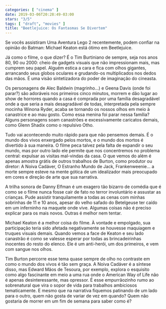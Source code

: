 ```yaml
---
categories: [ "cinema" ]
date: 2019-03-06T20:28:49-03:00
stars: "3/5"
tags: [ "draft", "movies" ]
title: "Beetlejuice: Os Fantasmas Se Divertem"
---
```

Se vocês assistiram Uma Aventura Lego 2 recentemente, podem confiar na opinião do Batman: Michael Keaton está ótimo em Beetlejuice.

Já como o filme, o que dizer? É o Tim Burtiniano de sempre, seja nos anos 80, 90 ou 2000: cheio de gadgets visuais que não impressionam mais, mas cumprem seu papel. Alguém estica a cara e fica com olhos gigantes, arrancando seus globos oculares e grudando-os multiplicados nos dedos das mãos. É uma visão sintetizadora do poder de imaginação do cineasta.

Os personagens de Alec Baldwin (magrinho...) e Geena Davis (onde foi parar?) são adoráveis nos primeiros cinco minutos, morrem e dão lugar ao show de horrores quando a casa é comprada por uma família desagradável onde a que seria a mais desagradável de todas, interpretada pela sempre mocinha Winona Ryder, acaba se tornando os nossos olhos em meio à canastrice e ao mau gosto. Como essa menina foi parar nessa família? Alguns personagens soam canastrões e excessivamente caricatos demais, como Glenn Shadix como o repulsivo Otho.

Tudo vai acontecendo muito rápido para que não pensemos demais. É o mundo dos vivos enxergado pelos mortos, e o mundo dos mortos é divertido à sua maneira. O filme peca talvez pela falta de expandir o seu mundo, mas por outro lado ele permite que nos concentremos no problema central: expulsar as visitas mal-vindas da casa. O que vemos do além é apenas amostra grátis de outros trabalhos de Burton, como produtor ou diretor: A Noiva Cadáver, O Estranho Mundo de Jack, Frankenweenie... a morte sempre esteve na mente gótica de um idealizador mais preocupado em cores e direção de arte que sua narrativa.

A trilha sonora de Danny Elfman é um exagero tão bizarro de comédia que é como se o filme nunca fosse cair de fato no terror involuntário e assustar as crianças. Pude assistir tranquilamente a todas as cenas com minhas sobrinhas de 11 e 10 anos, apesar do velho safado do Betelgeuse ter caído em um inferninho na maquete onde vive. Algumas coisas não é preciso explicar para os mais novos. Outras é melhor nem tentar.

Michael Keaton é a melhor coisa do filme. À vontade e empolgado, sua participação teria sido afetada negativamente se houvesse maquiagem e truques visuais demais. Quando vemos a face de Keaton e seu lado canastrão é como se valesse esperar por todas as brincadeirinhas inocentes do resto do elenco. Ele é um anti-herói, um dos primeiros, e vem com sangue nos olhos.

Tim Burton percorre esse tema quase sempre de olho no contraste em como o mundo dos vivos é tão sem graça. A Noiva Cadáver é a síntese disso, mas Edward Mãos de Tesoura, por exemplo, explora o esquisito como algo fascinante em meio a uma rua onde o American Way of Life não é apenas desinteressante, mas opressor. É esse empurrãozinho rumo ao sobrenatural que vira o sopor de vida para trabalhos ambiciosos tematicamente. E mesmo que na narrativa fiquemos patinando de um lado para o outro, quem não gosta de variar de vez em quando? Quem não gostaria de morrer em um fim de semana para saber como é?

